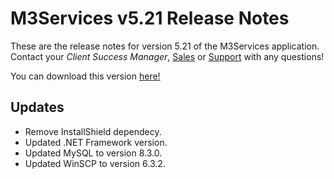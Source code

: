 # M3Services v5.21 Release Notes

<badge text= "Version 5.21" vertical="middle" />

<PageHeader />

These are the release notes for version 5.21 of the M3Services application.  Contact your _Client Success Manager_, [Sales](mailto:sales@zumasys.com?subject=Rover%20Desktop%20v1.7.5) or [Support](mailto:help@zumasys.com?subjectRover%20Desktop%20v1.7.5) with any questions!

You can download this version [here!](https://roverdesktop.blob.core.windows.net/apps/M3ServicesSetup_5.21.zip)

## Updates

- Remove InstallShield dependecy.
- Updated .NET Framework version.
- Updated MySQL to version 8.3.0.
- Updated WinSCP to version 6.3.2.

<PageFooter />
